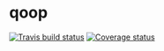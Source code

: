 
<!-- README.md is generated from README.Rmd. Please edit that file -->

# qoop

[![Travis build status](https://travis-ci.org/mrc-ide/qoop.svg?branch=new-master)](https://travis-ci.org/kklot/qoop)
[![Coverage status](https://codecov.io/gh/kklot/qoop/branch/master/graph/badge.svg)](https://codecov.io/github/kklot/qoop?branch=master)